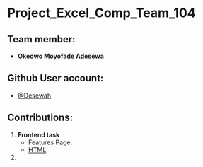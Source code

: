 # Project_Excel_Comp_Team_104

## Team member: 

   - **Okeowo Moyofade Adesewa**


## Github User account: 

   - [@Desewah](https://github.com/Desewah)


## Contributions:
1. **Frontend task**
     - Features Page:
     - [HTML]()
3. 

